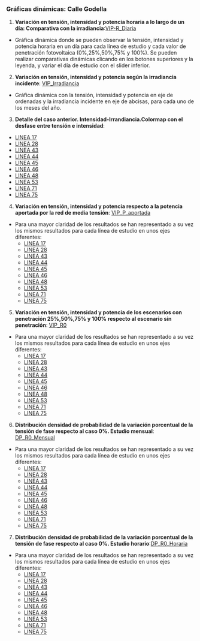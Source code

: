 ### Gráficas dinámicas: Calle Godella

1. **Variación en tensión, intensidad y potencia horaria a lo largo de un día: Comparativa con la irradiancia**:[VIP-R_Diaria](https://juliauru.github.io/D.Godella/Curva_diaria_1.html)
* Gráfica dinámica donde se pueden observar la tensión, intensidad y potencia horaria en un día para cada línea de estudio y cada valor de penetración fotovoltaica (0%,25%,50%,75% y 100%). Se pueden realizar comparativas dinámicas clicando en los botones superiores y la leyenda, y variar el día de estudio con el slider inferior.
2. **Variación en tensión, intensidad y potencia según la irradiancia incidente**: [VIP_Irradiancia](https://juliauru.github.io/D.Godella/VIP_anual_TY_2.html)
* Gráfica dinámica con la tensión, intensidad y potencia en eje de ordenadas y la irradiancia incidente en eje de abcisas, para cada uno de los meses del año.
3. **Detalle del caso anterior. Intensidad-Irrandiancia.Colormap con el desfase entre tensión e intensidad**:
  * [LINEA 17](https://juliauru.github.io/D.Godella/Iangle_9/Ia_line17.html)
  * [LINEA 28](https://juliauru.github.io/D.Godella/Iangle_9/Ia_line28.html)
  * [LINEA 43](https://juliauru.github.io/D.Godella/Iangle_9/Ia_line43.html)
  * [LINEA 44](https://juliauru.github.io/D.Godella/Iangle_9/Ia_line44.html)
  * [LINEA 45](https://juliauru.github.io/D.Godella/Iangle_9/Ia_line45.html)
  * [LINEA 46](https://juliauru.github.io/D.Godella/Iangle_9/Ia_line46.html)
  * [LINEA 48](https://juliauru.github.io/D.Godella/Iangle_9/Ia_line48.html)
  * [LINEA 53](https://juliauru.github.io/D.Godella/Iangle_9/Ia_line53.html)
  * [LINEA 71](https://juliauru.github.io/D.Godella/Iangle_9/Ia_line71.html)
  * [LINEA 75](https://juliauru.github.io/D.Godella/Iangle_9/Ia_line75.html)
4. **Variación en tensión, intensidad y potencia respecto a la potencia aportada por la red de media tensión**: [VIP_P_aportada](https://juliauru.github.io/D.Godella/VIP_anual_CG_4.html)
* Para una mayor claridad de los resultados se han representado a su vez los mismos resultados para cada línea de estudio en unos ejes diferentes:
  * [LINEA 17](https://juliauru.github.io/D.Godella/R_Autoconsumo_4/CG_line17.html)
  * [LINEA 28](https://juliauru.github.io/D.Godella/R_Autoconsumo_4/CG_line28.html)
  * [LINEA 43](https://juliauru.github.io/D.Godella/R_Autoconsumo_4/CG_line43.html)
  * [LINEA 44](https://juliauru.github.io/D.Godella/R_Autoconsumo_4/CG_line44.html)
  * [LINEA 45](https://juliauru.github.io/D.Godella/R_Autoconsumo_4/CG_line45.html)
  * [LINEA 46](https://juliauru.github.io/D.Godella/R_Autoconsumo_4/CG_line46.html)
  * [LINEA 48](https://juliauru.github.io/D.Godella/R_Autoconsumo_4/CG_line48.html)
  * [LINEA 53](https://juliauru.github.io/D.Godella/R_Autoconsumo_4/CG_line53.html)
  * [LINEA 71](https://juliauru.github.io/D.Godella/R_Autoconsumo_4/CG_line71.html)
  * [LINEA 75](https://juliauru.github.io/D.Godella/R_Autoconsumo_4/CG_line75.html)
5. **Variación en tensión, intensidad y potencia de los escenarios con penetración 25%,50%,75% y 100% respecto al escenario sin penetración**: [VIP_R0](https://juliauru.github.io/D.Godella/VIP_anual_R_0_5.html)
* Para una mayor claridad de los resultados se han representado a su vez los mismos resultados para cada línea de estudio en unos ejes diferentes:
  * [LINEA 17](https://juliauru.github.io/D.Godella/R0_5/R0_line17.html)
  * [LINEA 28](https://juliauru.github.io/D.Godella/R0_5/R0_line28.html)
  * [LINEA 43](https://juliauru.github.io/D.Godella/R0_5/R0_line43.html)
  * [LINEA 44](https://juliauru.github.io/D.Godella/R0_5/R0_line44.html)
  * [LINEA 45](https://juliauru.github.io/D.Godella/R0_5/R0_line45.html)
  * [LINEA 46](https://juliauru.github.io/D.Godella/R0_5/R0_line46.html)
  * [LINEA 48](https://juliauru.github.io/D.Godella/R0_5/R0_line48.html)
  * [LINEA 53](https://juliauru.github.io/D.Godella/R0_5/R0_line53.html)
  * [LINEA 71](https://juliauru.github.io/D.Godella/R0_5/R0_line71.html)
  * [LINEA 75](https://juliauru.github.io/D.Godella/R0_5/R0_line75.html)
6. **Distribución densidad de probabilidad de la variación porcentual de la tensión de fase respecto al caso 0%. Estudio mensual**: [DP_R0_Mensual](https://juliauru.github.io/D.Godella/R0_VIP_6.html)
* Para una mayor claridad de los resultados se han representado a su vez los mismos resultados para cada línea de estudio en unos ejes diferentes:
  * [LINEA 17](https://juliauru.github.io/D.Godella/R0_VIP_6/R0_line17.html)
  * [LINEA 28](https://juliauru.github.io/D.Godella/R0_VIP_6/R0_line28.html)
  * [LINEA 43](https://juliauru.github.io/D.Godella/R0_VIP_6/R0_line43.html)
  * [LINEA 44](https://juliauru.github.io/D.Godella/R0_VIP_6/R0_line44.html)
  * [LINEA 45](https://juliauru.github.io/D.Godella/R0_VIP_6/R0_line45.html)
  * [LINEA 46](https://juliauru.github.io/D.Godella/R0_VIP_6/R0_line46.html)
  * [LINEA 48](https://juliauru.github.io/D.Godella/R0_VIP_6/R0_line48.html)
  * [LINEA 53](https://juliauru.github.io/D.Godella/R0_VIP_6/R0_line53.html)
  * [LINEA 71](https://juliauru.github.io/D.Godella/R0_VIP_6/R0_line71.html)
  * [LINEA 75](https://juliauru.github.io/D.Godella/R0_VIP_6/R0_line75.html)
7. **Distribución densidad de probabilidad de la variación porcentual de la tensión de fase respecto al caso 0%. Estudio horario**:[DP_R0_Horaria](https://juliauru.github.io/D.Godella/R0_VIP_h_8.html)
* Para una mayor claridad de los resultados se han representado a su vez los mismos resultados para cada línea de estudio en unos ejes diferentes:
  * [LINEA 17](https://juliauru.github.io/D.Godella/R0_VIP_h_8/R0_h__line17.html)
  * [LINEA 28](https://juliauru.github.io/D.Godella/R0_VIP_h_8/R0_h_line28.html)
  * [LINEA 43](https://juliauru.github.io/D.Godella/R0_VIP_h_8/R0_h_line43.html)
  * [LINEA 44](https://juliauru.github.io/D.Godella/R0_VIP_h_8/R0_h_line44.html)
  * [LINEA 45](https://juliauru.github.io/D.Godella/R0_VIP_h_8/R0_h_line45.html)
  * [LINEA 46](https://juliauru.github.io/D.Godella/R0_VIP_h_8/R0_h_line46.html)
  * [LINEA 48](https://juliauru.github.io/D.Godella/R0_VIP_h_8/R0_h_line48.html)
  * [LINEA 53](https://juliauru.github.io/D.Godella/R0_VIP_h_8/R0_h_line53.html)
  * [LINEA 71](https://juliauru.github.io/D.Godella/R0_VIP_h_8/R0_h_line71.html)
  * [LINEA 75](https://juliauru.github.io/D.Godella/R0_VIP_h_8/R0_h_line75.html)
